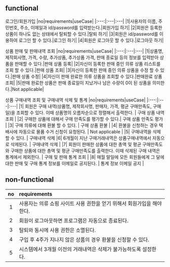 ## functional

로그인/회원가입
|no|requirements|useCase|
|:---:|:---|:---|
|1|사용자의 이름, 주민번호, 주소, 이메일과 id/password를 입력받는다.|회원가입 하기|
|2|회원은 등록한 상품이 하나도 없는 상태에서 탈퇴할 수 있다.|탈퇴 하기|
|3|회원은 id/password를 이용하여 로그인 할 수 있다.|로그인 하기|
|4|회원은 로그아웃 할 수 있다.|로그아웃 하기|

상품 판매 및 판매내역 조회
|no|requirements|useCase|
|:---:|:---|:---|
|1|상품명, 제작회사명, 가격, 수량, 추가상품, 추가상품 가격, 판매 종료일 등의 정보를 입력받아 상품을 판매할 수 있다.|판매 상품 등록|
|2|자신이 등록한 판매 중인 의류 상품 리스트를 조회 할 수 있다.|판매 상품 조회|
|3|자신이 등록한 판매 중인 의류 상품을 수정 할 수 있다.|판매 상품 수정|
|4|자신이 판매 완료한 의류 상품을 조회할 수 있다.|판매완료 상품 조회|
|5|판매 완료한 상품은 판매 종료일이 지났거나 남은 수량이 0이 된 상품을 의미한다.|Not applicable|


상품 구매내역 조회 및 구매내역 삭제 및 통계
|no|requirements|useCase|
|:---:|:---|:---|
|1| 회원은 구매 내역(상품명, 제작회사명, 판매자, 가격, 평균 구매만족도, 구매일)을 조회할 수 있다. 이때 상품명의 오름차순으로 정렬해서 출력한다. | 구매 상품 내역 조회 |
|2| 구매한 상품에 대해서 구매 만족도를 평가할 수 있다.| 구매 상품 만족도  평가 |
|3| 구매 의류에 대해 환불 할 수 있다. | 구매 상품 환불 |
|4| 환불을 신청하는 경우 택배사에 자동으로 물품 수거 신청이 요청된다. | Not applicable |
|5| 구매내역을 삭제 할 수 있다. | 구매내역 삭제
|6| 6개월이 지난 구매거래내역은 상품구매내역에서 자동으로 삭제된다. | 구매내역 삭제 |
|7| 회원이 판매한 상품에 대한 총액 및 평균 구매만족도와 구매한 상품에 대한 총액 및 평균 구매만족도를 출력한다. 이때 삭제된 구매 내역은 통계에서 제외한다. | 구매 및 판매 통계 조회 |
|8| 매월 말일에 모든 회원들에게 그 달에 대한 판매 및 구매 통계 정보를 이메일로 공지된다. | 통계 정보 이메일 공지 |


## non-functional

| no  | requirements                                                           |
| :-: | :--------------------------------------------------------------------- |
|  1  | 사용자는 의류 쇼핑 사이트 사용 권한을 얻기 위해서 회원가입을 해야한다. |
|  2  | 회원이 로그아웃하면 프로그램은 자동으로 종료된다.                      |
|  3  | 탈퇴와 동시에 사용 권한은 소멸된다.                                    |
|  4  | 구입 후 4주가 지나지 않은 상품의 경우 환불을 신청할 수 있다.  |
|  5  | 시스템에서 3개월 이전의 거래내역은 삭제가 불가능하도록 설정한다. |